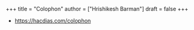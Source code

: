 +++
title = "Colophon"
author = ["Hrishikesh Barman"]
draft = false
+++

-   <https://hacdias.com/colophon>
